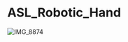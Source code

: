 # ASL_Robotic_Hand

![IMG_8874](https://github.com/Evie-Boug/ASL_Robotic_Hand/assets/74363173/397c46aa-dc2e-47d5-8d64-0d7e4045ecda)
